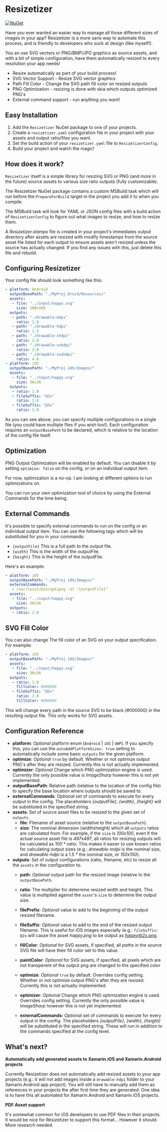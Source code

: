 # Resizetizer

[![NuGet](https://img.shields.io/nuget/v/Resizetizer.svg)](https://www.nuget.org/packages/Resizetizer/) 

Have you ever wanted an easier way to manage all those different sizes of images in your app? Resizetizer is a more sane way to automate this process, and is friendly to developers who suck at design (like myself!).

You an use SVG vectors or PNG/BMP/JPG graphics as source assets, and with a bit of simple configuration, have them automatically resized to every resolution your app needs!

 - Resize automatically as part of your build process!
 - SVG Vector Support - Resize SVG vector graphics
 - Path Fill Color - Change the SVG path fill color on resized outputs
 - PNG Optimization - resizing is done with skia which outputs optimized PNG's
 - External command support - run anything you want!


## Easy Installation

1. Add the `Resizetizer` NuGet package to one of your projects.
2. Create a `resizetizer.yaml` configuration file in your project with your assets and output ratio/files you want.
3. Set the build action of your `resizetizer.yaml` file to `ResizetizerConfig`.
3. Build your project and watch the magic!


## How does it work?

`Resizetizer` itself is a simple library for resizing SVG or PNG (and more in the future) source assets to various size ratio outputs (fully customizable).

The Resizetizer NuGet package contains a custom MSBuild task which will run before the `PrepareForBuild` target in the project you add it to when you compile.

The MSBuild task will look for YAML or JSON config files with a build action of `ResizetizerConfig` to figure out what images to resize, and how to resize them.

A *Resizetizer.stamps* file is created in your project's immediates output directory after assets are resized with modify timestamps from the source asset file listed for each output to ensure assets aren't resized unless the source has actually changed.  If you find any issues with this, just delete this file and rebuild.

## Configuring Resizetizer
Your config file should look something like this:

```yaml
- platform: Android
  outputBasePath: "./MyProj.Droid/Resources/"
  assets:
   - file: "../input/happy.svg"
     size: 100x100
  outputs:
   - path: "./drawable-mdpi"
     ratio: 1.0
   - path: "./drawable-hdpi"
     ratio: 1.5
   - path: "./drawable-xhdpi"
     ratio: 2.0
   - path: "./drawable-xxhdpi"
     ratio: 3.0
   - path: "./drawable-xxxhdpi"
     ratio: 4.0
- platform: iOS
  outputBasePath: "./MyProj.iOS/Images/"
  assets:
   - file: "../input/happy.svg"
     size: 36x36
  outputs:
   - ratio: 1.0
   - fileSuffix: "@2x"
     ratio: 2.0
   - fileSuffix: "@3x"
     ratio: 3.0
```

As you can see above, you can specify multiple configurations in a single file (you could have multiple files if you wish too!).  Each configuration requires an `outputBasePath` to be declared, which is relative to the location of the config file itself.


## Optimization

PNG Output Optimization will be enabled by default.  You can disable it by setting `optimize: false` on the config, or on an individual output item.

For now, optimization is a no-op.  I am looking at different options to run optimizations on.

You can run your own optimization tool of choice by using the External Commands for the time being.

## External Commands

It's possible to specify external commands to run on the config or an individual output item.  You can use the following tags which will be substituted for you in your commands:


 - `{outputFile}`  This is a full path to the output file.
 - `{width}` This is the width of the outputFile.
 - `{height}` This is the height of the outputFile.
  
Here's an example:

```yaml
- platform: iOS
  outputBasePath: "./MyProj.iOS/Images/"
  externalCommands:
   - /usr/local/bin/optipng -o7 "{outputFile}"
  assets:
   - file: "../input/happy.svg"
     size: 36x36
  outputs:
   - ratio: 1.0
```

## SVG Fill Color

You can also change The fill color of an SVG on your output specification.  For example:

```yaml
- platform: iOS
  outputBasePath: "./MyProj.iOS/Images/"
  assets:
   - file: "../input/happy.svg"
     size: 36x36
  outputs:
   - ratio: 1.0
     fillColor: #000000
   - fileSuffix: "@2x"
     ratio: 2.0
     fillColor: #000000
```

This will change every path in the source SVG to be black (#000000) in the resulting output file.  This only works for SVG assets.


## Configuration Reference

 - **platform**: *Optional* platform enum (`Android` | `iOS` | `UWP`).  If you specify this, you can use the `autoAddPlatformSizes: true` setting to automatically include some basic `outputs` for the given platform.
 - **optimize**: *Optional* `true` by default.  Whether or not optimize output PNG's after they are resized.  Currently this is not actually implemented.
 - **optimizer**: *Optional* Change which PNG optimization engine is used.  Currently the only possible value is *ImageSharp* however this is not yet implemented.
 - **outputBasePath**: Relative path (relative to the location of the config file) to specify the base location where outputs should be saved to.
 - **externalCommands**: *Optional* set of commands to execute for every output in the config.  The placeholders *{outputFile}*, *{width}*, *{height}* will be substituted in the specified string.
 - **assets**: Set of source asset files to be resized to the given set of `outputs`.
    - **file**: Filename of asset source (relative to the `outputBasePath`).
    - **size**: The nominal dimension (widthxheight) which all `outputs` ratios are calculated from.  For example, if the `size` is *100x100*, even if the actual source asset file is *497x497*, all ratios for resizing outputs will be calculated as *100* * *ratio*.  This makes it easier to use known ratios for calculating output sizes (e.g.: *drawable-mdpi* is the nominal size, and *drawable-hdpi* is a 1.5 * the nominal size, or *150x150*).
 - **outputs**: Set of output configurations (ratio, filename, etc) to resize all the `assets` in the configuration to.
   - **path**: *Optional* output path for the resized image (relative to the `outputBasePath`.
   - **ratio**: The multiplier for determine resized width and height.  This value is multiplied against the `asset`'s `size` to determine the output size.
   - **filePrefix**: *Optional* value to add to the beginning of the output resized filename.
   - **fileSuffix**: *Optional* value to add to the end of the resized output filename.  This is useful for iOS images especially (e.g.: `fileSuffix: @2x` will cause the asset *happy.png* to be output as *happy@2x.png*.

    - **fillColor**: *Optional* for SVG assets, if specified, all *paths* in the source SVG file will have their fill color set to this value.
    - **paintColor**: *Optional* for SVG assets, if specified, all pixels which are not transperent of the output png are changed to the specified color 
    - **optimize**: *Optional* `true` by default.  Overrides config setting.  Whether or not optimize output PNG's after they are resized.  Currently this is not actually implemented.
    - **optimizer**: *Optional* Change which PNG optimization engine is used.  Overrides config setting.  Currently the only possible value is *ImageSharp* however this is not yet implemented.
   - **externalCommands**: *Optional* set of commands to execute for every output in the config.  The placeholders *{outputFile}*, *{width}*, *{height}* will be substituted in the specified string.  These will run in addition to the commands specified at the config level.


## What's next?

**Automatically add generated assets to Xamarin.iOS and Xamarin.Android projects**

Currently Resizetizer does not automatically add resized assets to your app projects (e.g.: it will not add images inside a `drawable-hdpi` folder to your Xamarin.Android app project).  You will still have to manually add them as references in your projects the after first time they are generated.  One idea is to have this all automated for Xamarin.Android and Xamarin.iOS projects.

**PDF Asset support**

It's somewhat common for iOS developers to use PDF files in their projects.  It would be nice for Resizetizer to support this format... However it should.  More research needed.

